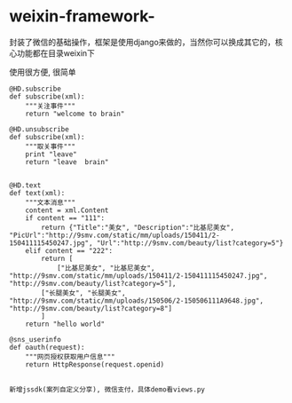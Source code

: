 # weixin-framework-

封装了微信的基础操作，框架是使用django来做的，当然你可以换成其它的，核心功能都在目录weixin下


使用很方便, 很简单

    @HD.subscribe
    def subscribe(xml):
        """关注事件"""
        return "welcome to brain"

    @HD.unsubscribe
    def subscribe(xml):
        """取关事件"""
        print "leave"
        return "leave  brain"


    @HD.text
    def text(xml):
        """文本消息"""
        content = xml.Content
        if content == "111":
            return {"Title":"美女", "Description":"比基尼美女", "PicUrl":"http://9smv.com/static/mm/uploads/150411/2-150411115450247.jpg", "Url":"http://9smv.com/beauty/list?category=5"}
        elif content == "222":
            return [
                ["比基尼美女", "比基尼美女", "http://9smv.com/static/mm/uploads/150411/2-150411115450247.jpg", "http://9smv.com/beauty/list?category=5"],
            ["长腿美女", "长腿美女", "http://9smv.com/static/mm/uploads/150506/2-150506111A9648.jpg", "http://9smv.com/beauty/list?category=8"]
            ]
        return "hello world"

    @sns_userinfo
    def oauth(request):
        """网页授权获取用户信息"""
        return HttpResponse(request.openid)


    新增jssdk(案列自定义分享), 微信支付，具体demo看views.py
